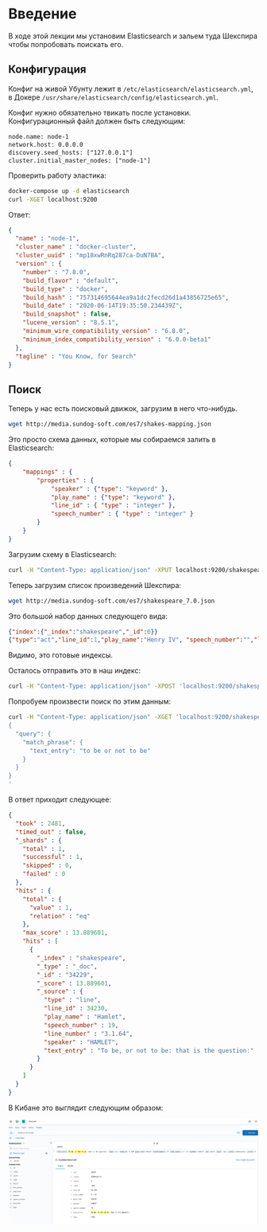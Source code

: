 # Введение

В ходе этой лекции мы установим Elasticsearch и зальем туда Шекспира чтобы попробовать поискать его.

## Конфигурация

Конфиг на живой Убунту лежит в `/etc/elasticsearch/elasticsearch.yml`, в Докере `/usr/share/elasticsearch/config/elasticsearch.yml`.

Конфиг нужно обязательно твикать после установки. Конфигурационный файл должен быть следующим:

```
node.name: node-1
network.host: 0.0.0.0
discovery.seed_hosts: ["127.0.0.1"]
cluster.initial_master_nodes: ["node-1"]
```

Проверить работу эластика:

```bash
docker-compose up -d elasticsearch
curl -XGET localhost:9200
```

Ответ:

```json
{
  "name" : "node-1",
  "cluster_name" : "docker-cluster",
  "cluster_uuid" : "mp18xwRnRq287ca-DuN7BA",
  "version" : {
    "number" : "7.8.0",
    "build_flavor" : "default",
    "build_type" : "docker",
    "build_hash" : "757314695644ea9a1dc2fecd26d1a43856725e65",
    "build_date" : "2020-06-14T19:35:50.234439Z",
    "build_snapshot" : false,
    "lucene_version" : "8.5.1",
    "minimum_wire_compatibility_version" : "6.8.0",
    "minimum_index_compatibility_version" : "6.0.0-beta1"
  },
  "tagline" : "You Know, for Search"
}
```

## Поиск

Теперь у нас есть поисковый движок, загрузим в него что-нибудь. 

```bash
wget http://media.sundog-soft.com/es7/shakes-mapping.json
```

Это просто схема данных, которые мы собираемся залить в Elasticsearch:

```json
{
	"mappings" : {
		"properties" : {
			"speaker" : {"type": "keyword" },
			"play_name" : {"type": "keyword" },
			"line_id" : { "type" : "integer" },
			"speech_number" : { "type" : "integer" }
		}
	}
}
```


Загрузим схему в Elasticsearch:

```bash
curl -H "Content-Type: application/json" -XPUT localhost:9200/shakespeare --data-binary @shakes-mapping.json
```

Теперь загрузим список произведений Шекспира:

```bash
wget http://media.sundog-soft.com/es7/shakespeare_7.0.json
```

Это большой набор данных следующего вида:

```json
{"index":{"_index":"shakespeare","_id":0}}
{"type":"act","line_id":1,"play_name":"Henry IV", "speech_number":"","line_number":"","speaker":"","text_entry":"ACT I"}
```

Видимо, это готовые индексы.

Осталось отправить это в наш индекс:

```bash
curl -H "Content-Type: application/json" -XPOST 'localhost:9200/shakespeare/_bulk' --data-binary @shakespeare_7.0.json
```

Попробуем произвести поиск по этим данным:

```bash
curl -H "Content-Type: application/json" -XGET 'localhost:9200/shakespeare/_search?pretty' -d '
{
  "query": {
    "match_phrase": {
      "text_entry": "to be or not to be"
    }
  }
}
'
```

В ответ приходит следующее:

```json
{
  "took" : 2481,
  "timed_out" : false,
  "_shards" : {
    "total" : 1,
    "successful" : 1,
    "skipped" : 0,
    "failed" : 0
  },
  "hits" : {
    "total" : {
      "value" : 1,
      "relation" : "eq"
    },
    "max_score" : 13.889601,
    "hits" : [
      {
        "_index" : "shakespeare",
        "_type" : "_doc",
        "_id" : "34229",
        "_score" : 13.889601,
        "_source" : {
          "type" : "line",
          "line_id" : 34230,
          "play_name" : "Hamlet",
          "speech_number" : 19,
          "line_number" : "3.1.64",
          "speaker" : "HAMLET",
          "text_entry" : "To be, or not to be: that is the question:"
        }
      }
    ]
  }
}
```

В Кибане это выглядит следующим образом:

![kibana](img/001-kibana.png)

